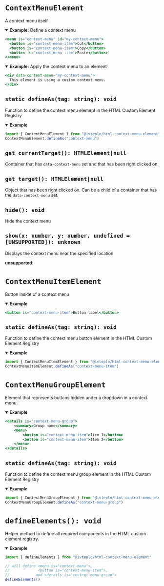 # `ContextMenuElement`

A context menu itself

<details open>
<summary><b>Example:</b> Define a context menu</summary>

```jsx
<menu is="context-menu" id="my-context-menu">
  <button is="context-menu-item">Cut</button>
  <button is="context-menu-item">Copy</button>
  <button is="context-menu-item">Paste</button>
</menu>
```

</details>

<details open>
<summary><b>Example:</b> Apply the context menu to an element</summary>

```jsx
<div data-context-menu="my-context-menu">
  This element is using a custom context menu.
</div>
```

</details>


## `static defineAs(tag: string): void`

Function to define the context menu element in the HTML Custom Element Registry

<details open>
<summary><b>Example</b></summary>

```jsx
import { ContextMenuElement } from "@ivteplo/html-context-menu-element"
ContextMenuElement.defineAs("context-menu")
```

</details>


## `get currentTarget(): HTMLElement|null`

Container that has `data-context-menu` set
and that has been right clicked on.


## `get target(): HTMLElement|null`

Object that has been right clicked on.
Can be a child of a container that has the `data-context-menu` set.


## `hide(): void`

Hide the context menu


## `show(x: number, y: number, undefined = [UNSUPPORTED]): unknown`

Displays the context menu near the specified location

**unsupported**:



# `ContextMenuItemElement`

Button inside of a context menu

<details open>
<summary><b>Example</b></summary>

```jsx
<button is="context-menu-item">Button label</button>
```

</details>


## `static defineAs(tag: string): void`

Function to define the context menu button element in the HTML Custom Element Registry

<details open>
<summary><b>Example</b></summary>

```jsx
import { ContextMenuItemElement } from "@ivteplo/html-context-menu-element"
ContextMenuItemElement.defineAs("context-menu-item")
```

</details>



# `ContextMenuGroupElement`

Element that represents buttons hidden under a dropdown in a context menu.

<details open>
<summary><b>Example</b></summary>

```jsx
<details is="context-menu-group">
    <summary>Group name</summary>
    <menu>
        <button is="context-menu-item">Item 1</button>
        <button is="context-menu-item">Item 2</button>
    </menu>
</details>
```

</details>


## `static defineAs(tag: string): void`

Function to define the context menu group element in the HTML Custom Element Registry

<details open>
<summary><b>Example</b></summary>

```jsx
import { ContextMenuGroupElement } from "@ivteplo/html-context-menu-element"
ContextMenuGroupElement.defineAs("context-menu-group")
```

</details>



# `defineElements(): void`

Helper method to define all required components in the HTML custom element registry.

<details open>
<summary><b>Example</b></summary>

```jsx
import { defineElements } from "@ivteplo/html-context-menu-element"

// will define <menu is="context-menu">,
//             <button is="context-menu-item">,
// 		      and <details is="context-menu-group">
defineElements()
```

</details>
